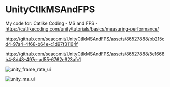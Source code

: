 # UnityCtlkMSAndFPS
My code for: Catlike Coding - MS and FPS - https://catlikecoding.com/unity/tutorials/basics/measuring-performance/

https://github.com/seacomit/UnityCtlkMSAndFPS/assets/86527888/bb215cd4-97a4-4f68-b64e-c1d97f31164f

https://github.com/seacomit/UnityCtlkMSAndFPS/assets/86527888/5e1668b4-8d48-497e-ad55-6762e923afc1

![unity_frame_rate_ui](https://github.com/seacomit/UnityCtlkMSAndFPS/assets/86527888/00247a3e-f937-4e30-9c9d-55d77b045ef1)

![unity_ms_ui](https://github.com/seacomit/UnityCtlkMSAndFPS/assets/86527888/9810008f-7480-4c59-a3bd-87a10b571e06)
